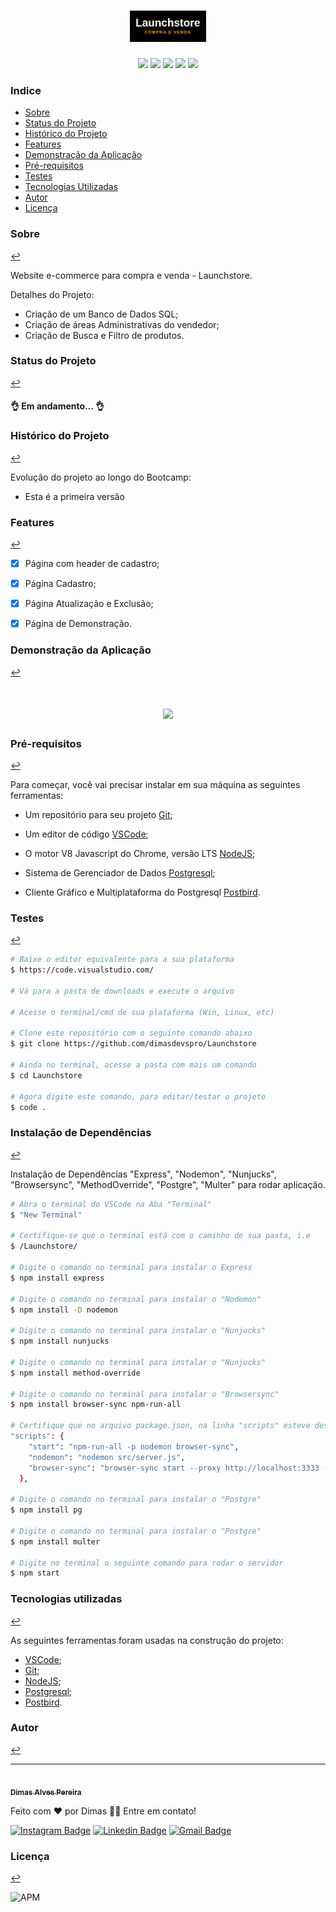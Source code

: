 <h1 align="center"><img src="public/images/Logo_Launchstore.png" height="50" weigth="50"></h1>

<p align="center"><img src="https://img.shields.io/badge/<HTML>-<orange>"> <img src="https://img.shields.io/badge/<CSS>-<orange>"> <img src="https://img.shields.io/badge/<Javascript>-<orange>"> <img src="https://img.shields.io/badge/<NodeJs>-<orange>"> <img src="https://img.shields.io/badge/<Postgresql>-<orange>" > 

### Indice
<!--ts-->
* [Sobre](#sobre)
* [Status do Projeto](#status-do-projeto)
* [Histórico do Projeto](#historico-do-projeto)
* [Features](#features)
* [Demonstração da Aplicação](#demonstração-da-aplicação)
* [Pré-requisitos](#pré-requisitos)
* [Testes](#testes)
* [Tecnologias Utilizadas](#tecnologias-utilizadas)
* [Autor](#autor)
* [Licença](#licença)

<!--te-->

### Sobre 
[↩](#indice)

<p>Website e-commerce para compra e venda - Launchstore.</p>

<p>Detalhes do Projeto:</p>
<ul>
 <li>Criação de um Banco de Dados SQL;</li>
 <li>Criação de áreas Administrativas do vendedor;</li>
  <li>Criação de Busca e Filtro de produtos.</li>
</ul>

### Status do Projeto 
[↩](#indice)

<h4> 	
👌 Em andamento... 👌
</h4>

### Histórico do Projeto 
[↩](#indice)

<p>Evolução do projeto ao longo do Bootcamp:</p>
<ul>
<li>Esta é a primeira versão</li>
</ul>


### Features 
[↩](#indice)

- [x] Página com header de cadastro;
- [x] Página Cadastro;
- [x] Página Atualização e Exclusão;
- [x] Página de Demonstração.


### Demonstração da Aplicação 
[↩](#indice)

<h1 align="center"><img src="public/images/Launchstore.gif" height="350" weigth="350"></h1>



### Pré-requisitos 
[↩](#indice)

Para começar, você vai precisar instalar em sua máquina as seguintes ferramentas:

- Um repositório para seu projeto [Git](https://git-scm.com);

- Um editor de código [VSCode](https://code.visualstudio.com/);

- O motor V8 Javascript do Chrome, versão LTS [NodeJS](https://nodejs.org/en/download/);

- Sistema de Gerenciador de Dados [Postgresql](https://www.postgresql.org/download/);

- Cliente Gráfico e Multiplataforma do Postgresql [Postbird](https://www.electronjs.org/apps/postbird).


### Testes 
[↩](#indice)

```bash
# Baixe o editor equivalente para a sua plataforma
$ https://code.visualstudio.com/

# Vá para a pasta de downloads e execute o arquivo

# Acesse o terminal/cmd de sua plataforma (Win, Linux, etc)

# Clone este repositório com o seguinte comando abaixo
$ git clone https://github.com/dimasdevspro/Launchstore

# Ainda no terminal, acesse a pasta com mais um comando
$ cd Launchstore

# Agora digite este comando, para editar/testar o projeto
$ code .

```

### Instalação de Dependências 
[↩](#indice)

Instalação de Dependências "Express", "Nodemon", "Nunjucks", "Browsersync", "MethodOverride", "Postgre", "Multer" para rodar aplicação.

```bash
# Abra o terminal do VSCode na Aba "Terminal"
$ "New Terminal"

# Certifique-se que o terminal está com o caminho de sua pasta, i.e
$ /Launchstore/

# Digite o comando no terminal para instalar o Express
$ npm install express

# Digite o comando no terminal para instalar o "Nodemon"
$ npm install -D nodemon

# Digite o comando no terminal para instalar o "Nunjucks"
$ npm install nunjucks

# Digite o comando no terminal para instalar o "Nunjucks"
$ npm install method-override

# Digite o comando no terminal para instalar o "Browsersync"
$ npm install browser-sync npm-run-all

# Certifique que no arquivo package.json, na linha "scripts" esteve descrito:
"scripts": {
    "start": "npm-run-all -p nodemon browser-sync",
    "nodemon": "nodemon src/server.js",
    "browser-sync": "browser-sync start --proxy http://localhost:3333 --files 'public, src/app/admin, src/app/views'"
  },

# Digite o comando no terminal para instalar o "Postgre"
$ npm install pg

# Digite o comando no terminal para instalar o "Postgre"
$ npm install multer

# Digite no terminal o seguinte comando para rodar o servidor
$ npm start

```

### Tecnologias utilizadas 
[↩](#indice)

As seguintes ferramentas foram usadas na construção do projeto:

- [VSCode](https://code.visualstudio.com/);
- [Git](https://git-scm.com);
- [NodeJS](https://nodejs.org/en/download/);
- [Postgresql](https://www.postgresql.org/download/);
- [Postbird](https://www.electronjs.org/apps/postbird).


### Autor 
[↩](#indice)

---

<a href="https://github.com/dimasdevspro">
 <img style="border-radius: 50%;" src="https://avatars1.githubusercontent.com/u/53888623?s=460&u=3c88fc42c7a0dc90293f9480a4288bf2f6a09396&v=4" width="100px;" alt=""/>
 <br />
 <sub><b>Dimas Alves Pereira</b></sub></a> <a href="https://github.com/dimasdevspro" title="Github"></a>


Feito com ❤️ por Dimas 👋🏽 Entre em contato!

[![Instagram Badge](https://img.shields.io/badge/-@dimasdevspro-f09433?style=flat-square&labelColor=f09433&logo=instagram&logoColor=white&link=https://www.instagram.com/dimasdevspro/)](https://www.instagram.com/dimasdevspro/) [![Linkedin Badge](https://img.shields.io/badge/-Dimas-blue?style=flat-square&logo=Linkedin&logoColor=white&link=https://www.linkedin.com/in/dimas_apereira/)](https://www.linkedin.com/in/dimas-apereira/) 
[![Gmail Badge](https://img.shields.io/badge/-dimasdevspro@gmail.com-c14438?style=flat-square&logo=Gmail&logoColor=white&link=mailto:dimasdevspro@gmail.com)](mailto:dimasdevspro@gmail.com)


### Licença 
[↩](#indice)

<img alt="APM" src="https://img.shields.io/apm/l/vim-mode">
